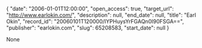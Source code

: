 {
  "date": "2006-01-01T12:00:00", 
  "open_access": true, 
  "target_url": "http://www.earlokin.com/", 
  "description": null, 
  "end_date": null, 
  "title": "Earl Okin", 
  "record_id": "20060101T120000/IYPHuysYrFGAQn0I90FSGA==", 
  "publisher": "earlokin.com", 
  "slug": 65208583, 
  "start_date": null
}

None